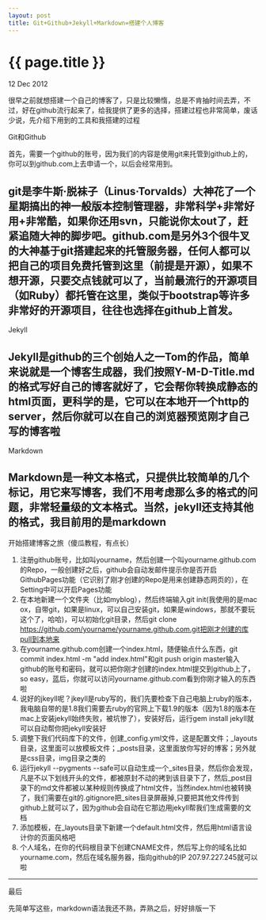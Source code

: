 ```yaml
---
layout: post
title: Git+Github+Jekyll+Markdown=搭建个人博客
---
```

{{ page.title }}
================
<p class="meta"> 12 Dec 2012 </p>

很早之前就想搭建一个自己的博客了，只是比较懒惰，总是不肯抽时间去弄，不过，好在github流行起来了，给我提供了更多的选择，搭建过程也非常简单，废话少说，先介绍下用到的工具和我搭建的过程

Git和Github

首先，需要一个github的账号，因为我们的内容是使用git来托管到github上的，你可以到github\.com上去申请一个，以后会经常用到。

git是李牛斯·脱袜子（Linus·Torvalds）大神花了一个星期搞出的神一般版本控制管理器，非常科学+非常好用+非常酷，如果你还用svn，只能说你太out了，赶紧追随大神的脚步吧。github\.com是另外3个很牛叉的大神基于git搭建起来的托管服务器，任何人都可以把自己的项目免费托管到这里（前提是开源），如果不想开源，只要交点钱就可以了，当前最流行的开源项目（如Ruby）都托管在这里，类似于bootstrap等许多非常好的开源项目，往往也选择在github上首发。
-------------------
Jekyll

Jekyll是github的三个创始人之一Tom的作品，简单来说就是一个博客生成器，我们按照Y-M-D-Title\.md的格式写好自己的博客就好了，它会帮你转换成静态的html页面，更科学的是，它可以在本地开一个http的server，然后你就可以在自己的浏览器预览刚才自己写的博客啦
-------------------
Markdown

Markdown是一种文本格式，只提供比较简单的几个标记，用它来写博客，我们不用考虑那么多的格式的问题，非常轻量级的文本格式。当然，jekyll还支持其他的格式，我目前用的是markdown
-------------------
开始搭建博客之旅（傻瓜教程，有点长）

1. 注册github账号，比如叫yourname，然后创建一个叫yourname.github.com的Repo，一般创建好之后，github会自动发邮件提示你是否开启GithubPages功能（它识别了刚才创建的Repo是用来创建静态网页的），在Setting中可以开启Pages功能
2. 在本地新建一个文件夹（比如myblog），然后终端输入git init(我使用的是mac ox，自带git，如果是linux，可以自己安装git，如果是windows，那就不要玩这个了，哈哈)，可以初始化git目录，然后git clone https://github.com/yourname/yourname.github.com.git把刚才创建的库pull到本地来
3. 在yourname.github.com创建一个index.html，随便输点什么东西，git commit index.html -m "add index.html"和git push origin master输入github的账号和密码，就可以把你刚才创建的index.html提交到github上了，so easy，蓝后，你就可以访问yourname.github.com看到你刚才输入的东西啦
4. 说好的jkeyll呢？jkeyll是ruby写的，我们先要检查下自己电脑上ruby的版本，我电脑自带的是1.8我们需要去ruby的官网上下载1.9的版本（因为1.8的版本在mac上安装jekyll始终失败，被坑惨了），安装好后，运行gem install jekyll就可以自动帮你把jekyll安装好
5. 调整下我们代码库下的文件，创建_config.yml文件，这是配置文件；_layouts目录，这里面可以放模板文件；_posts目录，这里面放你写好的博客；另外就是css目录，img目录之类的
6. 运行jekyll --pygments --safe可以自动生成一个_sites目录，然后你会发现，凡是不以下划线开头的文件，都被原封不动的拷到该目录下了，然后_post目录下的md文件都被以某种规则传换成了html文件，当然index.html也被转换了，我们需要在git的.gitignore把_sites目录屏蔽掉,只要把其他文件传到github上就可以了，因为github会自动在它那边用jekyll帮我们生成需要的文档
7. 添加模板，在_layouts目录下新建一个default.html文件，然后用html语言设计你的页面风格吧
8. 个人域名，在你的代码根目录下创建CNAME文件，然后写上你的域名比如yourname.com，然后在域名服务器，指向github的IP 207.97.227.245就可以啦
-------------------
最后

先简单写这些，markdown语法我还不熟，弄熟之后，好好排版一下
